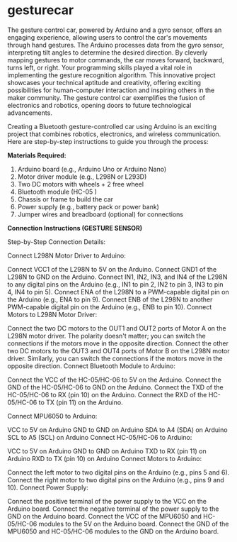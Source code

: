 # gesturecar
The gesture control car, powered by Arduino and a gyro sensor, offers an engaging experience, allowing users to control the car's movements through hand gestures. The Arduino processes data from the gyro sensor, interpreting tilt angles to determine the desired direction. By cleverly mapping gestures to motor commands, the car moves forward, backward, turns left, or right. Your programming skills played a vital role in implementing the gesture recognition algorithm. This innovative project showcases your technical aptitude and creativity, offering exciting possibilities for human-computer interaction and inspiring others in the maker community. The gesture control car exemplifies the fusion of electronics and robotics, opening doors to future technological advancements.



Creating a Bluetooth gesture-controlled car using Arduino is an exciting project that combines robotics, electronics, and wireless communication. Here are step-by-step instructions to guide you through the process:

**Materials Required:**
1. Arduino board (e.g., Arduino Uno or Arduino Nano)
2. Motor driver module (e.g., L298N or L293D)
3. Two DC motors with wheels + 2 free wheel
4. Bluetooth module (HC-05 )
5. Chassis or frame to build the car
6. Power supply (e.g., battery pack or power bank)
7. Jumper wires and breadboard (optional) for connections

**Connection Instructions
(GESTURE SENSOR)**

Step-by-Step Connection Details:

Connect L298N Motor Driver to Arduino:

Connect VCC1 of the L298N to 5V on the Arduino.
Connect GND1 of the L298N to GND on the Arduino.
Connect IN1, IN2, IN3, and IN4 of the L298N to any digital pins on the Arduino (e.g., IN1 to pin 2, IN2 to pin 3, IN3 to pin 4, IN4 to pin 5).
Connect ENA of the L298N to a PWM-capable digital pin on the Arduino (e.g., ENA to pin 9).
Connect ENB of the L298N to another PWM-capable digital pin on the Arduino (e.g., ENB to pin 10).
Connect Motors to L298N Motor Driver:

Connect the two DC motors to the OUT1 and OUT2 ports of Motor A on the L298N motor driver. The polarity doesn't matter; you can switch the connections if the motors move in the opposite direction.
Connect the other two DC motors to the OUT3 and OUT4 ports of Motor B on the L298N motor driver. Similarly, you can switch the connections if the motors move in the opposite direction.
Connect Bluetooth Module to Arduino:

Connect the VCC of the HC-05/HC-06 to 5V on the Arduino.
Connect the GND of the HC-05/HC-06 to GND on the Arduino.
Connect the TXD of the HC-05/HC-06 to RX (pin 10) on the Arduino.
Connect the RXD of the HC-05/HC-06 to TX (pin 11) on the Arduino.

Connect MPU6050 to Arduino:

VCC to 5V on Arduino
GND to GND on Arduino
SDA to A4 (SDA) on Arduino
SCL to A5 (SCL) on Arduino
Connect HC-05/HC-06 to Arduino:

VCC to 5V on Arduino
GND to GND on Arduino
TXD to RX (pin 11) on Arduino
RXD to TX (pin 10) on Arduino
Connect Motors to Arduino:

Connect the left motor to two digital pins on the Arduino (e.g., pins 5 and 6).
Connect the right motor to two digital pins on the Arduino (e.g., pins 9 and 10).
Connect Power Supply:

Connect the positive terminal of the power supply to the VCC on the Arduino board.
Connect the negative terminal of the power supply to the GND on the Arduino board.
Connect the VCC of the MPU6050 and HC-05/HC-06 modules to the 5V on the Arduino board.
Connect the GND of the MPU6050 and HC-05/HC-06 modules to the GND on the Arduino board.


